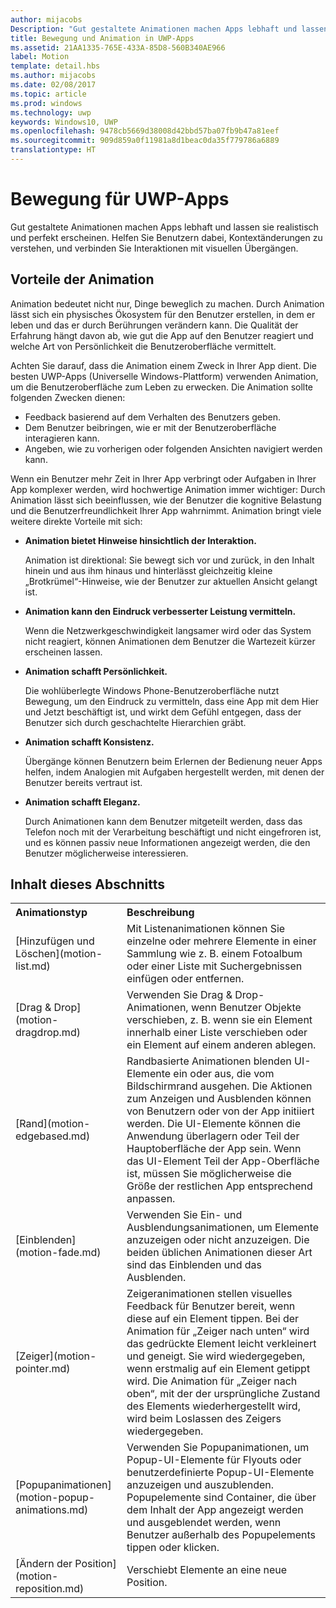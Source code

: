 ```yaml
---
author: mijacobs
Description: "Gut gestaltete Animationen machen Apps lebhaft und lassen sie realistisch und perfekt erscheinen. Helfen Sie Benutzern dabei, Kontextänderungen zu verstehen, und verbinden Sie Interaktionen mit visuellen Übergängen."
title: Bewegung und Animation in UWP-Apps
ms.assetid: 21AA1335-765E-433A-85D8-560B340AE966
label: Motion
template: detail.hbs
ms.author: mijacobs
ms.date: 02/08/2017
ms.topic: article
ms.prod: windows
ms.technology: uwp
keywords: Windows10, UWP
ms.openlocfilehash: 9478cb5669d38008d42bbd57ba07fb9b47a81eef
ms.sourcegitcommit: 909d859a0f11981a8d1beac0da35f779786a6889
translationtype: HT
---
```

# <a name="motion-for-uwp-apps"></a>Bewegung für UWP-Apps

<link rel="stylesheet" href="https://az835927.vo.msecnd.net/sites/uwp/Resources/css/custom.css">

Gut gestaltete Animationen machen Apps lebhaft und lassen sie realistisch und perfekt erscheinen. Helfen Sie Benutzern dabei, Kontextänderungen zu verstehen, und verbinden Sie Interaktionen mit visuellen Übergängen.

## <a name="benefits-of-animation"></a>Vorteile der Animation


Animation bedeutet nicht nur, Dinge beweglich zu machen. Durch Animation lässt sich ein physisches Ökosystem für den Benutzer erstellen, in dem er leben und das er durch Berührungen verändern kann. Die Qualität der Erfahrung hängt davon ab, wie gut die App auf den Benutzer reagiert und welche Art von Persönlichkeit die Benutzeroberfläche vermittelt.

Achten Sie darauf, dass die Animation einem Zweck in Ihrer App dient. Die besten UWP-Apps (Universelle Windows-Plattform) verwenden Animation, um die Benutzeroberfläche zum Leben zu erwecken. Die Animation sollte folgenden Zwecken dienen:

-   Feedback basierend auf dem Verhalten des Benutzers geben.
-   Dem Benutzer beibringen, wie er mit der Benutzeroberfläche interagieren kann.
-   Angeben, wie zu vorherigen oder folgenden Ansichten navigiert werden kann.

Wenn ein Benutzer mehr Zeit in Ihrer App verbringt oder Aufgaben in Ihrer App komplexer werden, wird hochwertige Animation immer wichtiger: Durch Animation lässt sich beeinflussen, wie der Benutzer die kognitive Belastung und die Benutzerfreundlichkeit Ihrer App wahrnimmt. Animation bringt viele weitere direkte Vorteile mit sich:

-   **Animation bietet Hinweise hinsichtlich der Interaktion.**

    Animation ist direktional: Sie bewegt sich vor und zurück, in den Inhalt hinein und aus ihm hinaus und hinterlässt gleichzeitig kleine „Brotkrümel“-Hinweise, wie der Benutzer zur aktuellen Ansicht gelangt ist.

-   **Animation kann den Eindruck verbesserter Leistung vermitteln.**

    Wenn die Netzwerkgeschwindigkeit langsamer wird oder das System nicht reagiert, können Animationen dem Benutzer die Wartezeit kürzer erscheinen lassen.

-   **Animation schafft Persönlichkeit.**

    Die wohlüberlegte Windows Phone-Benutzeroberfläche nutzt Bewegung, um den Eindruck zu vermitteln, dass eine App mit dem Hier und Jetzt beschäftigt ist, und wirkt dem Gefühl entgegen, dass der Benutzer sich durch geschachtelte Hierarchien gräbt.

-   **Animation schafft Konsistenz.**

    Übergänge können Benutzern beim Erlernen der Bedienung neuer Apps helfen, indem Analogien mit Aufgaben hergestellt werden, mit denen der Benutzer bereits vertraut ist.

-   **Animation schafft Eleganz.**

    Durch Animationen kann dem Benutzer mitgeteilt werden, dass das Telefon noch mit der Verarbeitung beschäftigt und nicht eingefroren ist, und es können passiv neue Informationen angezeigt werden, die den Benutzer möglicherweise interessieren.

<h2>Inhalt dieses Abschnitts</h2>

<table>
<tr>
<th align="left">Animationstyp</th>
<th align="left">Beschreibung</th>
</tr>
    <tr>
        <td>[Hinzufügen und Löschen](motion-list.md)
        </td>
        <td>Mit Listenanimationen können Sie einzelne oder mehrere Elemente in einer Sammlung wie z. B. einem Fotoalbum oder einer Liste mit Suchergebnissen einfügen oder entfernen.
        </td>
    </tr>
    <tr>
        <td>[Drag & Drop](motion-dragdrop.md)
        </td>
        <td>Verwenden Sie Drag & Drop-Animationen, wenn Benutzer Objekte verschieben, z. B. wenn sie ein Element innerhalb einer Liste verschieben oder ein Element auf einem anderen ablegen.
        </td>
    </tr>
    <tr>
        <td>[Rand](motion-edgebased.md)
        </td>
        <td>Randbasierte Animationen blenden UI-Elemente ein oder aus, die vom Bildschirmrand ausgehen. Die Aktionen zum Anzeigen und Ausblenden können von Benutzern oder von der App initiiert werden. Die UI-Elemente können die Anwendung überlagern oder Teil der Hauptoberfläche der App sein. Wenn das UI-Element Teil der App-Oberfläche ist, müssen Sie möglicherweise die Größe der restlichen App entsprechend anpassen.
        </td>
    </tr>   
    <tr>
        <td>[Einblenden](motion-fade.md)
        </td>
        <td>Verwenden Sie Ein- und Ausblendungsanimationen, um Elemente anzuzeigen oder nicht anzuzeigen. Die beiden üblichen Animationen dieser Art sind das Einblenden und das Ausblenden.
        </td>
    </tr>   
    <tr>
        <td>[Zeiger](motion-pointer.md)
        </td>
        <td>Zeigeranimationen stellen visuelles Feedback für Benutzer bereit, wenn diese auf ein Element tippen. Bei der Animation für „Zeiger nach unten“ wird das gedrückte Element leicht verkleinert und geneigt. Sie wird wiedergegeben, wenn erstmalig auf ein Element getippt wird. Die Animation für „Zeiger nach oben“, mit der der ursprüngliche Zustand des Elements wiederhergestellt wird, wird beim Loslassen des Zeigers wiedergegeben.
        </td>
    </tr>   
    <tr>
        <td>[Popupanimationen](motion-popup-animations.md)
        </td>
        <td>Verwenden Sie Popupanimationen, um Popup-UI-Elemente für Flyouts oder benutzerdefinierte Popup-UI-Elemente anzuzeigen und auszublenden. Popupelemente sind Container, die über dem Inhalt der App angezeigt werden und ausgeblendet werden, wenn Benutzer außerhalb des Popupelements tippen oder klicken.
        </td>
    </tr>     
    <tr>
        <td>[Ändern der Position](motion-reposition.md)
        </td>
        <td>Verschiebt Elemente an eine neue Position.
        </td>
    </tr>
</table>

 

 

 
